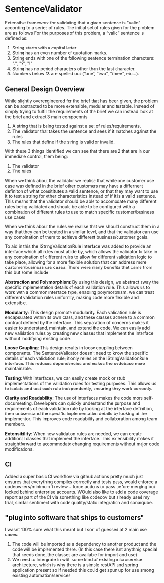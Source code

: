 # SentenceValidator
Extensible framework for validating that a given sentence is "valid" according to a series of rules. The initial set of rules given for the problem are as follows
For the purposes of this problem, a “valid” sentence is defined as:
1. String starts with a capital letter.
2. String has an even number of quotation marks.
3. String ends with one of the following sentence termination characters: ".", "?", "!"
4. String has no period characters other than the last character.
5. Numbers below 13 are spelled out (”one”, “two”, "three”, etc…).

## General Design Overview
While slightly overengineered for the brief that has been given, the problem can be abstracted to be more extensible, modular and testable. Instead of simply trying to fulfill
the requirements of the brief we can instead look at the brief and extract 3 main compoennts
1. A string that is being tested against a set of rules/requirements.
2. The validator that takes the sentence and sees if it matches against the rules.
3. The rules that define if the string is valid or invalid.

With these 3 things identified we can see that there are 2 that are in our immediate control, them being:
1. The validator
2. The rules

When we think about the validator we realise that while one customer use case was defined in the brief other customers may have a differnent definiton of what consititutes a valid sentence,
or that they may want to use it to test a string for other characteristics instead of if it is a valid sentence. This means that the validator should be able to accomodate many different rules
being validated and should be able to be configured with a combination of different rules to use to match specific customer/business use cases

When we think about the rules we realise that we should construct them in a way that they can be treated in a similar level, and that the validator can use any combination of them to achieve different
business/customer goals.

To aid in this the IStringValidationRule interface was added to provide an interface which all rules must abide by, which allows the validator to take in any combination of different rules to allow for 
different validation logic to take place, allowing for a more flexible solution that can address more customer/business use cases. There were many benefits that came from this but some include

**Abstraction and Polymorphism**: By using this design, we abstract away the specific implementation details of each validation rule. This allows us to work with a common interface type, enabling polymorphism. we can treat different validation rules uniformly, making code more flexible and extensible.

**Modularity**: This design promote modularity. Each validation rule is encapsulated within its own class, and these classes adhere to a common contract defined by the interface. This separation of concerns makes it easier to understand, maintain, and extend the code. We can easily add new validation rules by creating new classes that implement the interface without modifying existing code.

**Loose Coupling**: This design results in loose coupling between components. The SentenceValidator doesn't need to know the specific details of each validation rule; it only relies on the IStringValidationRule interface. This reduces dependencies and makes the codebase more maintainable.

**Testing**: With interfaces, we can easily create mock or stub implementations of the validation rules for testing purposes. This allows us to isolate and test each rule independently, ensuring they work correctly.

**Clarity and Readability**: The use of interfaces makes the code more self-documenting. Developers can quickly understand the purpose and requirements of each validation rule by looking at the interface definition, then unbserstand the specific implementation details by looking at the implementor. This improves code readability and collaboration among team members.

**Extensibility**: When new validation rules are needed, we can create additional classes that implement the interface. This extensibility makes it straightforward to accommodate changing requirements without major code modifications.

## CI
Added a super basic CI workflow via github actions pretty much just ensures that everything compiles correctly and tests pass, would enforce a codeowners/minimum 1 review + force actions to pass before merging but locked behind enterprise accounts. WOuld also like to add a code coverage report as part of the CI via something like codecov but already used my trial, similar sentiment with code quality/static integration and sonarqube.

## "plug into software that ships to customers"
I wasnt 100% sure what this meant but I sort of guessed at 2 main use cases:
1. The code will be imported as a dependency to another product and the code will be implemented there. (In this case there isnt anythnig special that needs done, the classes are available for import and use)
2. We need to intergrate in with some kind of existing microservice architecture, which is why there is a simple restAPI and spring application present so if needed this could get spun up for use among existing automation/services
